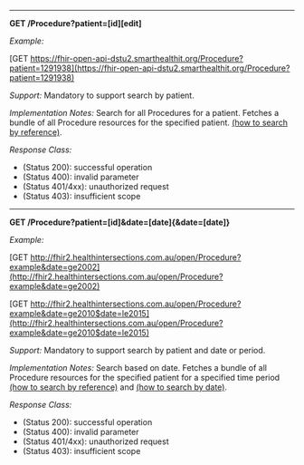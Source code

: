 
-----------

**GET /Procedure?patient=[id][edit]**

*Example:*

[GET  https://fhir-open-api-dstu2.smarthealthit.org/Procedure?patient=1291938](https://fhir-open-api-dstu2.smarthealthit.org/Procedure?patient=1291938)

*Support:* Mandatory to support search by patient.

*Implementation Notes:* Search for all Procedures for a patient. Fetches a bundle of all Procedure resources for the specified patient. [(how to search by reference)].

*Response Class:*

-   (Status 200): successful operation
-   (Status 400): invalid parameter
-   (Status 401/4xx): unauthorized request
-   (Status 403): insufficient scope

-----------

**GET /Procedure?patient=[id]&date=[date]{&date=[date]}**

*Example:*

[GET  http://fhir2.healthintersections.com.au/open/Procedure?example&date=ge2002](http://fhir2.healthintersections.com.au/open/Procedure?example&date=ge2002)

[GET  http://fhir2.healthintersections.com.au/open/Procedure?example&date=ge2010$date=le2015](http://fhir2.healthintersections.com.au/open/Procedure?example&date=ge2010$date=le2015)

*Support:* Mandatory to support search by patient and date or period.

*Implementation Notes:* Search based on date. Fetches a bundle of all Procedure resources for the specified patient for a specified time period [(how to search by reference)] and [(how to search by date)].

*Response Class:*

-   (Status 200): successful operation
-   (Status 400): invalid parameter
-   (Status 401/4xx): unauthorized request
-   (Status 403): insufficient scope

  [(how to search by reference)]: http://hl7.org/fhir/DSTU2/search.html#reference
  [(how to search by token)]: http://hl7.org/fhir/DSTU2/search.html#token
   [(how to search by date)]: http://hl7.org/fhir/DSTU2/search.html#date
